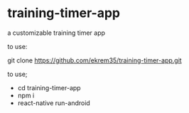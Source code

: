 # training-timer-app
a customizable training timer app

to use:

git clone https://github.com/ekrem35/training-timer-app.git

to use;
- cd training-timer-app
- npm i
- react-native run-android
